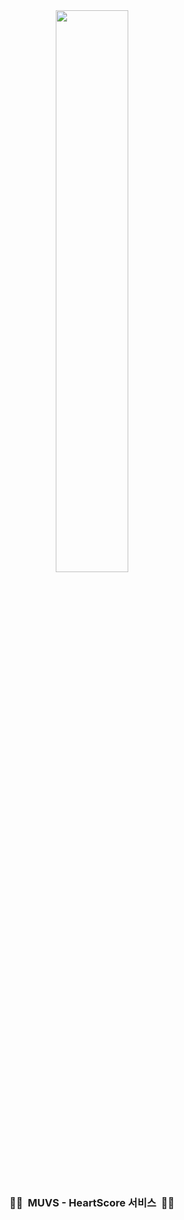 <div align="center">
  <img src="https://github.com/user-attachments/assets/3c1f0aac-e234-4361-83e7-e7b4b6922bc6" width="48%" />
</div>

<div align="center">

### 🏃‍♀️&nbsp;&nbsp;MUVS - HeartScore 서비스&nbsp;&nbsp;🏃‍♂️

</div>
